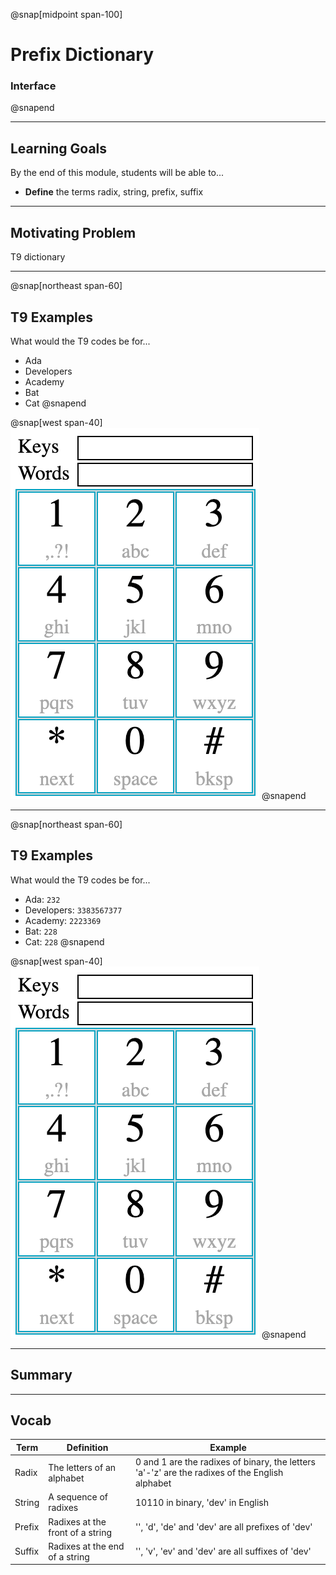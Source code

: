 @snap[midpoint span-100]

# Prefix Dictionary

### Interface

@snapend

---

## Learning Goals

By the end of this module, students will be able to...

- **Define** the terms radix, string, prefix, suffix

---

## Motivating Problem

T9 dictionary

---

@snap[northeast span-60]
## T9 Examples

What would the T9 codes be for...

- Ada
- Developers
- Academy
- Bat
- Cat
@snapend

@snap[west span-40]
![](tries/images/t9-keyboard.png)
@snapend

---

@snap[northeast span-60]
## T9 Examples

What would the T9 codes be for...

- Ada: `232`
- Developers: `3383567377`
- Academy: `2223369`
- Bat: `228`
- Cat: `228`
@snapend

@snap[west span-40]
![](tries/images/t9-keyboard.png)
@snapend

---

## Summary

---

## Vocab

Term | Definition | Example
--- | --- | ---
Radix | The letters of an alphabet | 0 and 1 are the radixes of binary, the letters 'a'-'z' are the radixes of the English alphabet
String | A sequence of radixes | 10110 in binary, 'dev' in English
Prefix | Radixes at the front of a string | '', 'd', 'de' and 'dev' are all prefixes of 'dev'
Suffix | Radixes at the end of a string | '', 'v', 'ev' and 'dev' are all suffixes of 'dev'
